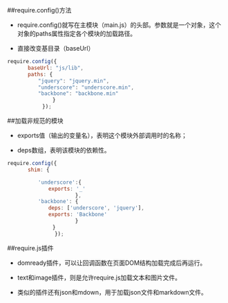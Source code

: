##require.config()方法

- require.config()就写在主模块（main.js）的头部。参数就是一个对象，这个对象的paths属性指定各个模块的加载路径。

- 直接改变基目录（baseUrl）

```js
require.config({
　　　　baseUrl: "js/lib",
　　　　paths: {
　　　　　　"jquery": "jquery.min",
　　　　　　"underscore": "underscore.min",
　　　　　　"backbone": "backbone.min"
　　　　        }
　　        });
```


##加载非规范的模块

- exports值（输出的变量名），表明这个模块外部调用时的名称；

- deps数组，表明该模块的依赖性。


```js
require.config({
　　　　shim: {

　　　　　　'underscore':{
　　　　　　　　exports: '_'
　　　　　　            },
　　　　　　'backbone': {
　　　　　　　　deps: ['underscore', 'jquery'],
　　　　　　　　exports: 'Backbone'
　　　　　　            }
　　　　        }
　　            });
```





##require.js插件

- domready插件，可以让回调函数在页面DOM结构加载完成后再运行。

- text和image插件，则是允许require.js加载文本和图片文件。

- 类似的插件还有json和mdown，用于加载json文件和markdown文件。
















































